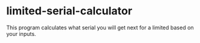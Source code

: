 # limited-serial-calculator
This program calculates what serial you will get next for a limited based on your inputs.
